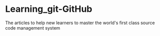 # Learning_git-GitHub
The articles to help new learners to master the world's first class source code management system
